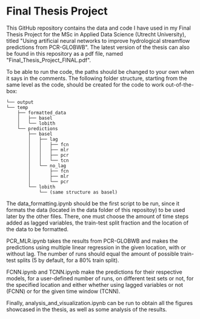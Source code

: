 # Final Thesis Project
This GitHub repository contains the data and code I have used in my Final Thesis Project for the MSc in Applied Data Science (Utrecht University), titled "Using artificial neural networks to improve hydrological streamflow predictions from PCR-GLOBWB". The latest version of the thesis can also be found in this repository as a pdf file, named "Final_Thesis_Project_FINAL.pdf".

To be able to run the code, the paths should be changed to your own when it says in the comments. The following folder structure, starting from the same level as the code, should be created for the code to work out-of-the-box:

```
└── output
└── temp
    ├── formatted_data
    │   ├── basel
    │   └── lobith
    └── predictions
        ├── basel
        │   ├── lag
        │   │   ├── fcn
        │   │   ├── mlr
        │   │   ├── pcr
        │   │   └── tcn
        │   └── no_lag
        │       ├── fcn
        │       ├── mlr
        │       └── pcr
        └── lobith
            └── (same structure as basel)
```

The data_formatting.ipynb should be the first script to be run, since it formats the data (located in the data folder of this repositoy) to be used later by the other files. There, one must choose the amount of time steps added as lagged variables, the train-test split fraction and the location of the data to be formatted.

PCR_MLR.ipynb takes the results from PCR-GLOBWB and makes the predictions using multiple linear regression in the given location, with or without lag. The number of runs should equal the amount of possible train-test splits (5 by default, for a 80% train split).

FCNN.ipynb and TCNN.ipynb make the predictions for their respective models, for a user-defined number of runs, on different test sets or not, for the specified location and either whether using lagged variables or not (FCNN) or for the given time window (TCNN).

Finally, analysis_and_visualization.ipynb can be run to obtain all the figures showcased in the thesis, as well as some analysis of the results.
